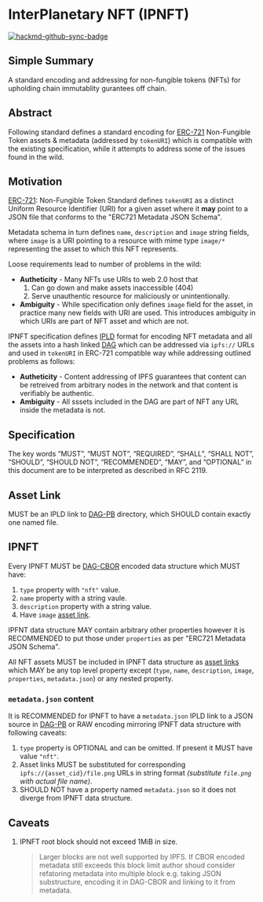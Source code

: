 # InterPlanetary NFT (IPNFT)

[![hackmd-github-sync-badge](https://hackmd.io/34u90DYHQ86zBFclQUKmVw/badge)](https://hackmd.io/34u90DYHQ86zBFclQUKmVw)


## Simple Summary

A standard encoding and addressing for non-fungible tokens (NFTs) for upholding chain immutablity gurantees off chain.


## Abstract

Following standard defines a standard encoding for [ERC-721][] Non-Fungible Token assets & metadata (addressed by `tokenURI`) which is compatible with the existing specification, while it attempts to address some of the issues found in the wild.

## Motivation

[ERC-721][]: Non-Fungible Token Standard defines `tokenURI` as a distinct Uniform Resource Identifier (URI) for a given asset where it **may** point to a JSON file that conforms to the "ERC721 Metadata JSON Schema".

Metadata schema in turn defines `name`, `description` and `image` string fields, where `image` is a URI pointing to a resource with mime type `image/*` representing the asset to which this NFT represents.

Loose requirements lead to number of problems in the wild:

- **Autheticity** - Many NFTs use URIs to web 2.0 host that
    1. Can go down and make assets inaccessible (404)
    2. Serve unauthentic resource for maliciously or unintentionally.
- **Ambiguity** - While specification only defines `image` field for the asset, in practice many new fields with URI are used. This introduces ambiguity in which URIs are part of NFT asset and which are not.


IPNFT specification defines [IPLD][] format for encoding NFT metadata and all the assets into a hash linked [DAG][] which can be addressed via `ipfs://` URLs and used in `tokenURI` in ERC-721 compatible way while addressing outlined problems as follows:

- **Autheticity** - Content addressing of IPFS guarantees that content can be retreived from arbitrary nodes in the network and that content is verifiably be authentic.
- **Ambiguity** - All sssets included in the DAG are part of NFT any URL inside the metadata is not.

## Specification

The key words “MUST”, “MUST NOT”, “REQUIRED”, “SHALL”, “SHALL NOT”, “SHOULD”, “SHOULD NOT”, “RECOMMENDED”, “MAY”, and “OPTIONAL” in this document are to be interpreted as described in RFC 2119.

## Asset Link

MUST be an IPLD link to [DAG-PB] directory, which SHOULD contain exactly one named file.

## IPNFT

Every IPNFT MUST be [DAG-CBOR][] encoded data structure which MUST have:

1. `type` property with `"nft"` value.
1. `name` property with a string vaule.
1. `description` property with a string value.
1. Have `image` [asset link](#Asset-Link).


IPFNT data structure MAY contain arbitrary other properties however it is RECOMMENDED to put those under `properties` as per "ERC721 Metadata JSON Schema".

All NFT assets MUST be included in IPNFT data structure as [asset links](#Asset-Link) which MAY be any top level property except (`type`, `name`, `description`, `image`, `properties`, `metadata.json`) or any nested property.


### `metadata.json` content

It is RECOMMENDED for IPNFT to have a `metadata.json` IPLD link to a JSON source in [DAG-PB][] or RAW encoding mirroring IPNFT data structure with following caveats:

1. `type` property is OPTIONAL and can be omitted. If present it MUST have value `"nft"`.
2. Asset links MUST be substituted for corresponding `ipfs://{asset_cid}/file.png` URLs in string format _(substitute `file.png` with actual file name)_.
3. SHOULD NOT have a property named `metadata.json` so it does not diverge from IPNFT data structure.


## Caveats

1. IPNFT root block should not exceed 1MiB in size.

   > Larger blocks are not well supported by IPFS. If CBOR encoded metadata still exceeds this block limit author shoud consider refatoring metadata into multiple block e.g. taking JSON substructure, encoding it in DAG-CBOR and linking to it from metadata.


[ERC-721]:https://eips.ethereum.org/EIPS/eip-721
[IPLD]:https://ipld.io/
[DAG]:https://en.wikipedia.org/wiki/Directed_acyclic_graph
[DAG-CBOR]:https://ipld.io/docs/codecs/known/dag-cbor/
[DAG-PB]:https://ipld.io/docs/codecs/known/dag-pb/